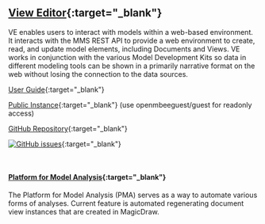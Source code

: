 ## [View Editor](https://github.com/Open-MBEE/ve){:target="_blank"}

VE enables users to interact with models within a web-based environment. It interacts with the MMS REST API to provide a web environment to create, read, and update model elements, including Documents and Views. VE works in conjunction with the various Model Development Kits so data in different modeling tools can be shown in a primarily narrative format on the web without losing the connection to the data sources.

[User Guide](https://github.com/Open-MBEE/ve/blob/develop/Documents/ViewEditorUserGuide.pdf){:target="_blank"}

[Public Instance](https://mms.openmbee.org){:target="_blank"} (use openmbeeguest/guest for readonly access)

[GitHub Repository](https://github.com/Open-MBEE/ve){:target="_blank"}

[![GitHub issues](https://img.shields.io/github/issues/Open-MBEE/ve.svg)](https://github.com/Open-MBEE/ve/issues){:target="_blank"}

<br>

#### [Platform for Model Analysis](https://github.com/Open-MBEE/pma){:target="_blank"}

The Platform for Model Analysis (PMA) serves as a way to automate various forms of analyses. Current feature is automated regenerating document view instances that are created in MagicDraw.
